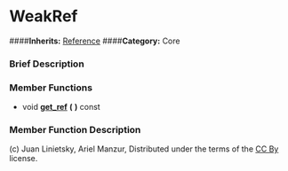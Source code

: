 #  WeakRef  
####**Inherits:** [Reference](class_reference)
####**Category:** Core

###  Brief Description  


###  Member Functions 
  * void  **[get&#95;ref](#get_ref)**  **(** **)** const

###  Member Function Description  


(c) Juan Linietsky, Ariel Manzur, Distributed under the terms of the [CC By](https://creativecommons.org/licenses/by/3.0/legalcode) license.

